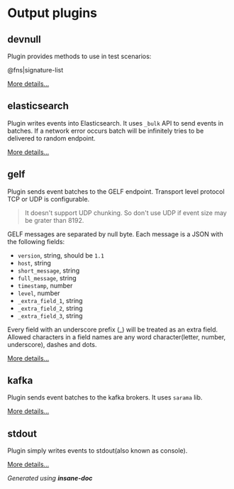 # Output plugins

## devnull
Plugin provides methods to use in test scenarios:

@fns|signature-list

[More details...](plugin/output/devnull/README.md)
## elasticsearch
Plugin writes events into Elasticsearch. It uses `_bulk` API to send events in batches.
If a network error occurs batch will be infinitely tries to be delivered to random endpoint.

[More details...](plugin/output/elasticsearch/README.md)
## gelf
Plugin sends event batches to the GELF endpoint. Transport level protocol TCP or UDP is configurable.
> It doesn't support UDP chunking. So don't use UDP if event size may be grater than 8192.

GELF messages are separated by null byte. Each message is a JSON with the following fields:
* `version`, string, should be `1.1`
* `host`, string
* `short_message`, string
* `full_message`, string
* `timestamp`, number
* `level`, number
* `_extra_field_1`, string
* `_extra_field_2`, string
* `_extra_field_3`, string

Every field with an underscore prefix (_) will be treated as an extra field.
Allowed characters in a field names are any word character(letter, number, underscore), dashes and dots.

[More details...](plugin/output/gelf/README.md)
## kafka
Plugin sends event batches to the kafka brokers. It uses `sarama` lib.

[More details...](plugin/output/kafka/README.md)
## stdout
Plugin simply writes events to stdout(also known as console).

[More details...](plugin/output/stdout/README.md)

*Generated using __insane-doc__*